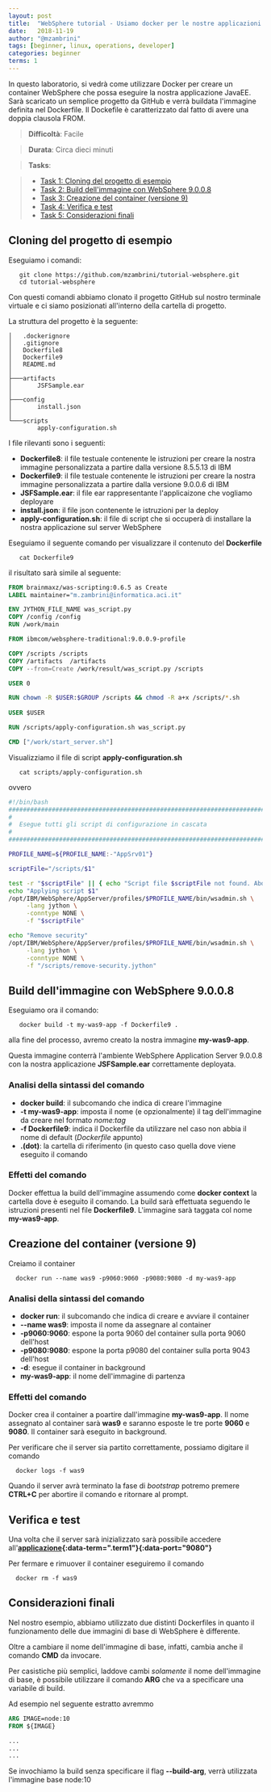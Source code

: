 ```yaml
---
layout: post
title:  "WebSphere tutorial - Usiamo docker per le nostre applicazioni WebSphere"
date:   2018-11-19
author: "@mzambrini"
tags: [beginner, linux, operations, developer]
categories: beginner
terms: 1
---
```


In questo laboratorio, si vedrà come utilizzare Docker per creare un container WebSphere che possa eseguire la nostra applicazione JavaEE.
Sarà scaricato un semplice progetto da GitHub e verrà buildata l'immagine definita nel Dockerfile.
Il Dockefile è caratterizzato dal fatto di avere una doppia clausola FROM.

> **Difficoltà**: Facile

> **Durata**: Circa dieci minuti

> **Tasks**:
>

> * [Task 1: Cloning del progetto di esempio](#Task_1)
> * [Task 2: Build dell'immagine con WebSphere 9.0.0.8](#Task_2)
> * [Task 3: Creazione del container (versione 9)](#Task_3)
> * [Task 4: Verifica e test](#Task_4)
> * [Task 5: Considerazioni finali](#Task_5)

## <a name="Task_1"></a>Cloning del progetto di esempio
Eseguiamo i comandi:
```.term1
   git clone https://github.com/mzambrini/tutorial-websphere.git
   cd tutorial-websphere
```
Con questi comandi abbiamo clonato il progetto GitHub sul nostro terminale virtuale e ci siamo posizionati all'interno della cartella di progetto.

La struttura del progetto è la seguente:

```
│   .dockerignore
│   .gitignore
│   Dockerfile8
│   Dockerfile9
│   README.md
│
├───artifacts
│       JSFSample.ear
│
├───config
│       install.json
│
└───scripts
        apply-configuration.sh
```
I file rilevanti sono i seguenti:
* **Dockerfile8**: il file testuale contenente le istruzioni per creare la nostra immagine personalizzata a partire dalla versione 8.5.5.13 di IBM
* **Dockerfile9**: il file testuale contenente le istruzioni per creare la nostra immagine personalizzata a partire dalla versione 9.0.0.6 di IBM
* **JSFSample.ear**: il file ear rappresentante l'applicaizone che vogliamo deployare
* **install.json**: il file json contenente le istruzioni per la deploy
* **apply-configuration.sh**: il file di script che si occuperà di installare la nostra applicazione sul server WebSphere

Eseguiamo il seguente comando per visualizzare il contenuto del **Dockerfile**
```.term1
   cat Dockerfile9
```
il risultato sarà simile al seguente:

```dockerfile
FROM brainmaxz/was-scripting:0.6.5 as Create
LABEL maintainer="m.zambrini@informatica.aci.it"

ENV JYTHON_FILE_NAME was_script.py
COPY /config /config
RUN /work/main

FROM ibmcom/websphere-traditional:9.0.0.9-profile

COPY /scripts /scripts
COPY /artifacts  /artifacts
COPY --from=Create /work/result/was_script.py /scripts

USER 0

RUN chown -R $USER:$GROUP /scripts && chmod -R a+x /scripts/*.sh 
 
USER $USER

RUN /scripts/apply-configuration.sh was_script.py

CMD ["/work/start_server.sh"]
```



Visualizziamo il file di script **apply-configuration.sh**
```.term1
   cat scripts/apply-configuration.sh
```

ovvero
```bash
#!/bin/bash
#####################################################################################
#                                                                                   #
#  Esegue tutti gli script di configurazione in cascata                             #
#                                                                                   #
#####################################################################################

PROFILE_NAME=${PROFILE_NAME:-"AppSrv01"}

scriptFile="/scripts/$1"

test -r "$scriptFile" || { echo "Script file $scriptFile not found. Aborting"; exit 1;}
echo "Applying script $1"
/opt/IBM/WebSphere/AppServer/profiles/$PROFILE_NAME/bin/wsadmin.sh \
     -lang jython \
     -conntype NONE \
     -f "$scriptFile"

echo "Remove security"
/opt/IBM/WebSphere/AppServer/profiles/$PROFILE_NAME/bin/wsadmin.sh \
     -lang jython \
     -conntype NONE \
     -f "/scripts/remove-security.jython"

```

## <a name="Task_2"></a>Build dell'immagine con WebSphere 9.0.0.8

Eseguiamo ora il comando:
```.term1
   docker build -t my-was9-app -f Dockerfile9 .
```
alla fine del processo, avremo creato la nostra immagine **my-was9-app**.

Questa immagine conterrà l'ambiente WebSphere Application Server 9.0.0.8 con la nostra applicazione **JSFSample.ear** correttamente deployata.

### Analisi della sintassi del comando
* **docker build**: il subcomando che indica di creare l'immagine
* **-t my-was9-app**: imposta il nome (e opzionalmente) il tag dell'immagine da creare nel formato *nome:tag*
* **-f Dockerfile9**: indica il Dockerfile da utilizzare nel caso non abbia il nome di default (*Dockerfile* appunto)
* **.(dot)**: la cartella di riferimento (in questo caso quella dove viene eseguito il comando

### Effetti del comando
Docker effettua la build dell'immagine assumendo come **docker context** la cartella dove è eseguito il comando.
La build sarà effettuata seguendo le istruzioni presenti nel file **Dockerfile9**.
L'immagine sarà taggata col nome **my-was9-app**.

## <a name="Task_3"></a>Creazione del container (versione 9)
Creiamo il container
```.term1
  docker run --name was9 -p9060:9060 -p9080:9080 -d my-was9-app
```
### Analisi della sintassi del comando
* **docker run**: il subcomando che indica di creare e avviare il container
* **--name was9**: imposta il nome da assegnare al container
* **-p9060:9060**: espone la porta 9060 del container sulla porta 9060 dell'host
* **-p9080:9080**: espone la porta p9080 del container sulla porta 9043 dell'host
* **-d**: esegue il container in background
* **my-was9-app**: il nome dell'immagine di partenza

### Effetti del comando
Docker crea il container a poartire dall'immagine **my-was9-app**.
Il nome assegnato al container sarà **was9** e saranno esposte le tre porte **9060** e **9080**.
Il container sarà eseguito in background.

Per verificare che il server sia partito correttamente, possiamo digitare il comando
```.term1
  docker logs -f was9
```

Quando il server avrà terminato la fase di *bootstrap* potremo premere **CTRL+C** per abortire il comando e ritornare al prompt.

## <a name="Task_4"></a>Verifica e test

Una volta che il server sarà inizializzato sarà possibile accedere all'**[applicazione](/SampleAjax/index.faces){:data-term=".term1"}{:data-port="9080"}**

Per fermare e rimuover il container eseguiremo il comando
```.term1
  docker rm -f was9
```
## <a name="Task_5"></a>Considerazioni finali
Nel nostro esempio, abbiamo utilizzato due distinti Dockerfiles in quanto il funzionamento delle due immagini di base di WebSphere è differente.

Oltre a cambiare il nome dell'immagine di base, infatti, cambia anche il comando **CMD** da invocare.

Per casistiche più semplici, laddove cambi *solamente* il nome dell'immagine di base, è possibile utilizzare il comando **ARG** che va a specificare una variabile di build.

Ad esempio nel seguente estratto avremmo


```Dockerfile
ARG IMAGE=node:10
FROM ${IMAGE}

...
...
...
```

Se invochiamo la build senza specificare il flag **--build-arg**, verrà utilizzata l'immagine base node:10


